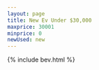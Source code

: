```yaml
---
layout: page
title: New Ev Under $30,000
maxprice: 30001
minprice: 0
newUsed: new
---
```


{% include bev.html %}